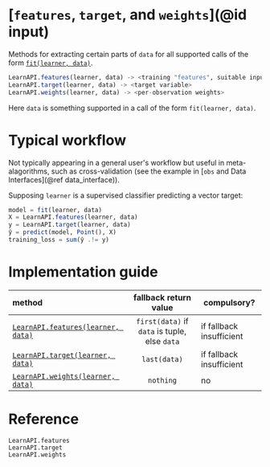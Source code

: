 # [`features`, `target`, and `weights`](@id input)

Methods for extracting certain parts of `data` for all supported calls of the form
[`fit(learner, data)`](@ref).

```julia
LearnAPI.features(learner, data) -> <training "features", suitable input for `predict` or `transform`>
LearnAPI.target(learner, data) -> <target variable>
LearnAPI.weights(learner, data) -> <per-observation weights>
```

Here `data` is something supported in a call of the form `fit(learner, data)`. 

# Typical workflow

Not typically appearing in a general user's workflow but useful in meta-alagorithms, such
as cross-validation (see the example in [`obs` and Data Interfaces](@ref data_interface)).

Supposing `learner` is a supervised classifier predicting a vector
target:

```julia
model = fit(learner, data)
X = LearnAPI.features(learner, data)
y = LearnAPI.target(learner, data)
ŷ = predict(model, Point(), X)
training_loss = sum(ŷ .!= y)
```

# Implementation guide

| method                                     | fallback return value                         | compulsory?              |
|:-------------------------------------------|:---------------------------------------------:|--------------------------|
| [`LearnAPI.features(learner, data)`](@ref) | `first(data)` if `data` is tuple, else `data` | if fallback insufficient |
| [`LearnAPI.target(learner, data)`](@ref)   | `last(data)`                                  | if fallback insufficient |
| [`LearnAPI.weights(learner, data)`](@ref)  | `nothing`                                     | no                       |
 

# Reference

```@docs
LearnAPI.features
LearnAPI.target
LearnAPI.weights
```
